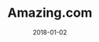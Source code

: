 ---
layout: site
title: "Amazing.com"
date: 2018-01-02
categories: [community]
version: 5.1.2
major: 5
minor: 1
patch: 2
slug: amazing-com
link: https://www.amazing.com/
submitter: lpolepeddi
permalink: /sites/:slug
---